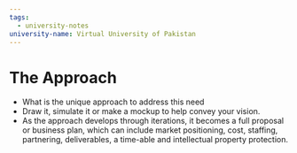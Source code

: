 ```yaml
---
tags:
  - university-notes
university-name: Virtual University of Pakistan
---
```


# The Approach
- What is the unique approach to address this need
- Draw it, simulate it or make a mockup to help convey your vision.
- As the approach develops through iterations, it becomes a full proposal or business plan, which can include market positioning, cost, staffing, partnering, deliverables, a time-able and intellectual property protection.
